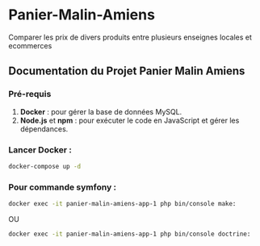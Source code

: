 # Panier-Malin-Amiens
Comparer les prix de divers produits entre plusieurs enseignes locales et ecommerces

## Documentation du Projet Panier Malin Amiens

### Pré-requis

1. **Docker** : pour gérer la base de données MySQL.
2. **Node.js** et **npm** : pour exécuter le code en JavaScript et gérer les dépendances.

### Lancer Docker :

```bash
docker-compose up -d

```

### Pour commande symfony :

```bash
docker exec -it panier-malin-amiens-app-1 php bin/console make:

```

OU

```bash
docker exec -it panier-malin-amiens-app-1 php bin/console doctrine:


```
